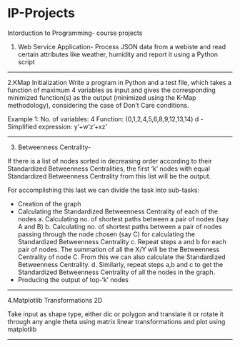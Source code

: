 # IP-Projects
Intorduction to Programming- course projects


1. Web Service Application-
Process JSON data from a webiste and read certain attributes like weather, humidity and report it using a Python script

________________________________________________________________________________________________________________________________________________

2.KMap Initialization
Write a program in Python and a test file, which takes a function of maximum 4 variables as input and gives the corresponding minimized function(s) as the output 
(minimized using the K-Map methodology), considering the case of Don’t Care conditions.

Example 1: 
No. of variables: 4
Function: (0,1,2,4,5,6,8,9,12,13,14) d -
Simplified expression: y’+w’z’+xz’


________________________________________________________________________________________________________________________________________________

3. Betweenness Centrality-

If there is a list of nodes sorted in decreasing order according to their Standardized Betweenness Centralities, the first ‘k’ nodes with equal Standardized Betweenness Centrality from this list will be the output. 

For accomplishing this last we can divide the task into sub-tasks:
-	Creation of the graph
-	Calculating the Standardized Betweenness Centrality of each of the nodes
a.	Calculating no. of shortest paths between a pair of nodes (say A and B)
b.	Calculating no. of shortest paths between a pair of nodes passing through the node chosen (say C) for calculating the Standardized Betweenness Centrality
c.	Repeat steps a and b for each pair of nodes. The summation of all the X/Y will be the Betweenness Centrality of node C. From this we can also calculate the Standardized Betweenness Centrality.
d.	Similarly, repeat steps a,b and c to get the Standardized Betweenness Centrality of all the nodes in the graph.
-	Producing the output of top-‘k’ nodes


________________________________________________________________________________________________________________________________________________


4.Matplotlib Transformations 2D

Take input as shape type, either dic or polygon and translate it or rotate it through any angle theta using matrix linear transformations and plot using matplotlib

________________________________________________________________________________________________________________________________________________
